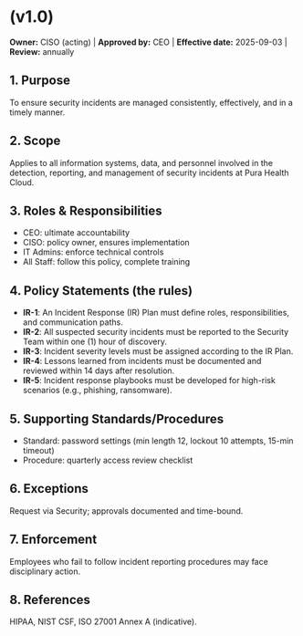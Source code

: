 # <Policy Name> (v1.0)
**Owner:** CISO (acting) | **Approved by:** CEO | **Effective date:** 2025-09-03 | **Review:** annually

## 1. Purpose
To ensure security incidents are managed consistently, effectively, and in a timely manner.

## 2. Scope
Applies to all information systems, data, and personnel involved in the detection, reporting, and management of security incidents at Pura Health Cloud.

## 3. Roles & Responsibilities
- CEO: ultimate accountability
- CISO: policy owner, ensures implementation
- IT Admins: enforce technical controls
- All Staff: follow this policy, complete training

## 4. Policy Statements (the rules)
- **IR-1**: An Incident Response (IR) Plan must define roles, responsibilities, and communication paths.  
- **IR-2**: All suspected security incidents must be reported to the Security Team within one (1) hour of discovery.  
- **IR-3**: Incident severity levels must be assigned according to the IR Plan.  
- **IR-4**: Lessons learned from incidents must be documented and reviewed within 14 days after resolution.  
- **IR-5**: Incident response playbooks must be developed for high-risk scenarios (e.g., phishing, ransomware).  


## 5. Supporting Standards/Procedures
- Standard: password settings (min length 12, lockout 10 attempts, 15-min timeout)
- Procedure: quarterly access review checklist

## 6. Exceptions
Request via Security; approvals documented and time-bound.

## 7. Enforcement
Employees who fail to follow incident reporting procedures may face disciplinary action.

## 8. References
HIPAA, NIST CSF, ISO 27001 Annex A (indicative).
